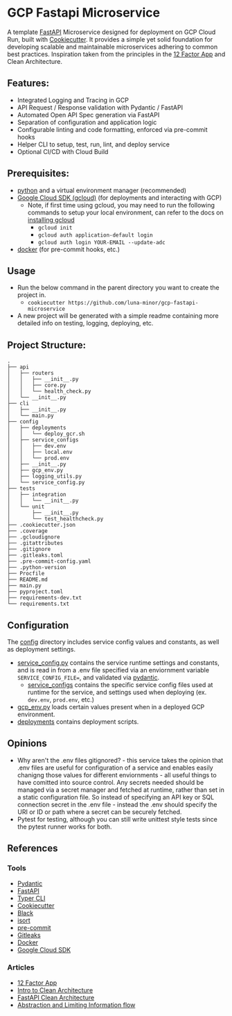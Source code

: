 # GCP Fastapi Microservice

A template [FastAPI](https://fastapi.tiangolo.com/) Microservice designed for deployment on GCP Cloud Run, built with [Cookiecutter](https://github.com/cookiecutter/cookiecutter). It provides a simple yet solid foundation for developing scalable and maintainable microservices adhering to common best practices. Inspiration taken from the principles in the [12 Factor App](https://12factor.net/) and Clean Architecture.


## Features:
- Integrated Logging and Tracing in GCP
- API Request / Response validation with Pydantic / FastAPI
- Automated Open API Spec generation via FastAPI
- Separation of configuration and application logic
- Configurable linting and code formatting, enforced via pre-commit hooks
- Helper CLI to setup, test, run, lint, and deploy service
- Optional CI/CD with Cloud Build


## Prerequisites:
- [python](https://www.python.org/downloads/) and a virtual environment manager (recommended)
- [Google Cloud SDK (gcloud)](https://cloud.google.com/sdk/gcloud) (for deployments and interacting with GCP)
  - Note, if first time using gcloud, you may need to run the following commands to setup your local environment, can refer to the docs on [installing gcloud](https://cloud.google.com/sdk/docs/install)
    - `gcloud init`
    - `gcloud auth application-default login`
    - `gcloud auth login YOUR-EMAIL --update-adc`
- [docker](https://docs.docker.com/get-docker/) (for pre-commit hooks, etc.)


## Usage
- Run the below command in the parent directory you want to create the project in.
    - `cookiecutter https://github.com/luna-minor/gcp-fastapi-microservice`
- A new project will be generated with a simple readme containing more detailed info on testing, logging, deploying, etc.


## Project Structure:
```
.
├── api
│   ├── routers
│   │   ├── __init__.py
│   │   ├── core.py
│   │   └── health_check.py
│   └── __init__.py
├── cli
│   ├── __init__.py
│   └── main.py
├── config
│   ├── deployments
│   │   └── deploy_gcr.sh
│   ├── service_configs
│   │   ├── dev.env
│   │   ├── local.env
│   │   └── prod.env
│   ├── __init__.py
│   ├── gcp_env.py
│   ├── logging_utils.py
│   └── service_config.py
├── tests
│   ├── integration
│   │   └── __init__.py
│   └── unit
│       ├── __init__.py
│       └── test_healthcheck.py
├── .cookiecutter.json
├── .coverage
├── .gcloudignore
├── .gitattributes
├── .gitignore
├── .gitleaks.toml
├── .pre-commit-config.yaml
├── .python-version
├── Procfile
├── README.md
├── main.py
├── pyproject.toml
├── requirements-dev.txt
└── requirements.txt
```


## Configuration
The [config](config) directory includes service config values and constants, as well as deployment settings.
- [service_config.py](config/service_config.py) contains the service runtime settings and constants, and is read in from a .env file specified via an enviornment variable `SERVICE_CONFIG_FILE=`, and validated via [pydantic](https://docs.pydantic.dev/latest/).
    - [service_configs](config/service_configs) contains the specific service config files used at runtime for the service, and settings used when deploying (ex. `dev.env`, `prod.env`, etc.)
- [gcp_env.py](config/gcp_env.py) loads certain values present when in a deployed GCP environment.
- [deployments](config/deployments/) contains deployment scripts.


## Opinions
- Why aren't the .env files gitignored? - this service takes the opinion that .env files are useful for configuration of a service and enables easily chanigng those values for different enviornments - all useful things to have comitted into source control. Any secrets needed should be managed via a secret manager and fetched at runtime, rather than set in a static configuration file. So instead of specifying an API key or SQL connection secret in the .env file - instead the .env should specify the URI or ID or path where a secret can be securely fetched. 
- Pytest for testing, although you can still write unittest style tests since the pytest runner works for both.

## References

### Tools
- [Pydantic](https://docs.pydantic.dev/latest/)
- [FastAPI](https://fastapi.tiangolo.com/)
- [Typer CLI](https://typer.tiangolo.com/)
- [Cookiecutter](https://cookiecutter.readthedocs.io/en/stable/)
- [Black](https://github.com/psf/black)
- [isort](https://pycqa.github.io/isort/)
- [pre-commit](https://pre-commit.com/)
- [Gitleaks](https://github.com/gitleaks/gitleaks)
- [Docker](https://docs.docker.com/get-docker/)
- [Google Cloud SDK](https://cloud.google.com/cli)

### Articles
- [12 Factor App](https://12factor.net/)
- [Intro to Clean Architecture](https://betterprogramming.pub/the-clean-architecture-beginners-guide-e4b7058c1165)
- [FastAPI Clean Architecture](https://medium.com/@YDyachenko/fastapi-clean-architecture-4c961b512213)
- [Abstraction and Limiting Information flow](https://betterprogramming.pub/abstraction-and-limiting-information-flow-550e23931d25)